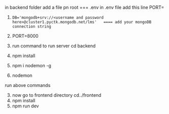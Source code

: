 in backend folder add a file pn root ===   .env
in .env file add this line PORT=   
1.     DB='mongodb+srv://<username and password here>@cluster1.pyctk.mongodb.net/lms'   ==== add your mongoDB connection string
2. PORT=8000


2. run command to run server cd backend
3. npm install
4. npm i nodemon -g
5. nodemon

run above commands 

3. now go to frontend directory cd../frontend
4. npm install
5. npm run dev
   
